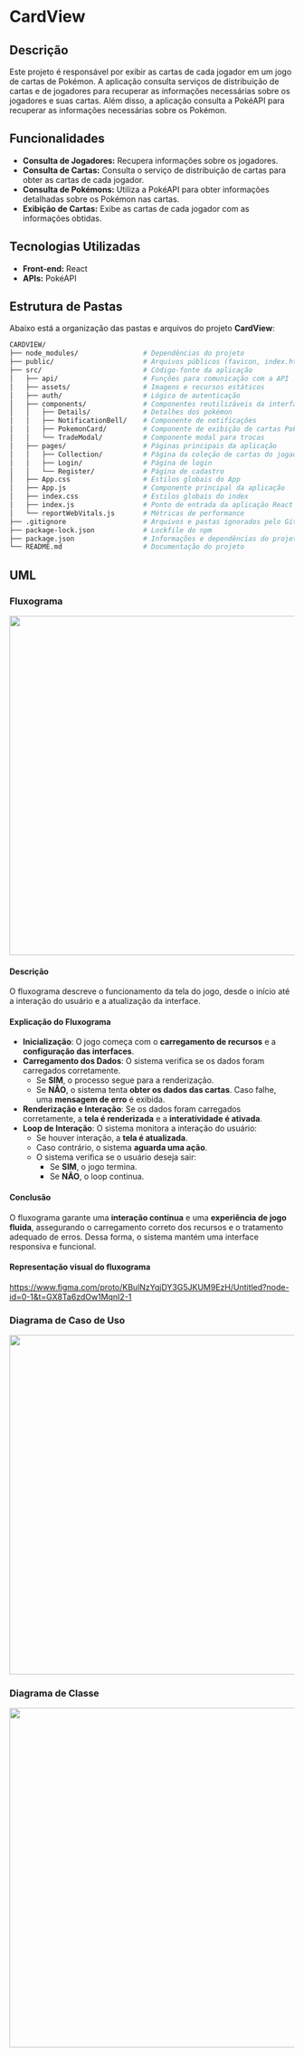 # CardView

## Descrição

Este projeto é responsável por exibir as cartas de cada jogador em um jogo de cartas de Pokémon. A aplicação consulta serviços de distribuição de cartas e de jogadores para recuperar as informações necessárias sobre os jogadores e suas cartas. Além disso, a aplicação consulta a PokéAPI para recuperar as informações necessárias sobre os Pokémon.

## Funcionalidades

- **Consulta de Jogadores:** Recupera informações sobre os jogadores.
- **Consulta de Cartas:** Consulta o serviço de distribuição de cartas para obter as cartas de cada jogador.
- **Consulta de Pokémons:** Utiliza a PokéAPI para obter informações detalhadas sobre os Pokémon nas cartas.
- **Exibição de Cartas:** Exibe as cartas de cada jogador com as informações obtidas.

## Tecnologias Utilizadas
- **Front-end:** React
- **APIs:** PokéAPI

## Estrutura de Pastas

Abaixo está a organização das pastas e arquivos do projeto **CardView**:

```bash
CARDVIEW/
├── node_modules/                # Dependências do projeto
├── public/                      # Arquivos públicos (favicon, index.html, etc.)
├── src/                         # Código-fonte da aplicação
│   ├── api/                     # Funções para comunicação com a API
│   ├── assets/                  # Imagens e recursos estáticos
│   ├── auth/                    # Lógica de autenticação
│   ├── components/              # Componentes reutilizáveis da interface
│   │   ├── Details/             # Detalhes dos pokémon
│   │   ├── NotificationBell/    # Componente de notificações
│   │   ├── PokemonCard/         # Componente de exibição de cartas Pokémon
│   │   └── TradeModal/          # Componente modal para trocas
│   ├── pages/                   # Páginas principais da aplicação
│   │   ├── Collection/          # Página da coleção de cartas do jogador
│   │   ├── Login/               # Página de login
│   │   └── Register/            # Página de cadastro
│   ├── App.css                  # Estilos globais do App
│   ├── App.js                   # Componente principal da aplicação
│   ├── index.css                # Estilos globais do index
│   ├── index.js                 # Ponto de entrada da aplicação React
│   └── reportWebVitals.js       # Métricas de performance
├── .gitignore                   # Arquivos e pastas ignorados pelo Git
├── package-lock.json            # Lockfile do npm
├── package.json                 # Informações e dependências do projeto
└── README.md                    # Documentação do projeto
```

## UML
### Fluxograma
<img src="https://github.com/user-attachments/assets/d3666ccb-460c-46e1-a619-71e2740a1b9a" width="600">

#### Descrição  
O fluxograma descreve o funcionamento da tela do jogo, desde o início até a interação do usuário e a atualização da interface.


#### Explicação do Fluxograma  

- **Inicialização**: O jogo começa com o **carregamento de recursos** e a **configuração das interfaces**.  
- **Carregamento dos Dados**: O sistema verifica se os dados foram carregados corretamente.  
  - Se **SIM**, o processo segue para a renderização.  
  - Se **NÃO**, o sistema tenta **obter os dados das cartas**. Caso falhe, uma **mensagem de erro** é exibida.  
- **Renderização e Interação**: Se os dados foram carregados corretamente, a **tela é renderizada** e a **interatividade é ativada**.  
- **Loop de Interação**: O sistema monitora a interação do usuário:  
  - Se houver interação, a **tela é atualizada**.  
  - Caso contrário, o sistema **aguarda uma ação**.  
  - O sistema verifica se o usuário deseja sair: 
    - Se **SIM**, o jogo termina.  
    - Se **NÃO**, o loop continua.  

#### Conclusão  
O fluxograma garante uma **interação contínua** e uma **experiência de jogo fluida**, assegurando o carregamento correto dos recursos e o tratamento adequado de erros. Dessa forma, o sistema mantém uma interface responsiva e funcional.

#### Representação visual do fluxograma
https://www.figma.com/proto/KBulNzYqjDY3G5JKUM9EzH/Untitled?node-id=0-1&t=GX8Ta6zdOw1MqnI2-1

### Diagrama de Caso de Uso  
<img src="https://github.com/user-attachments/assets/04231607-c884-4a2a-8eb4-fbf6ba2090f7" width="600">

### Diagrama de Classe  
<img src="https://github.com/user-attachments/assets/66564170-d0c6-4f28-8e62-2482826075da" width="600"> 
